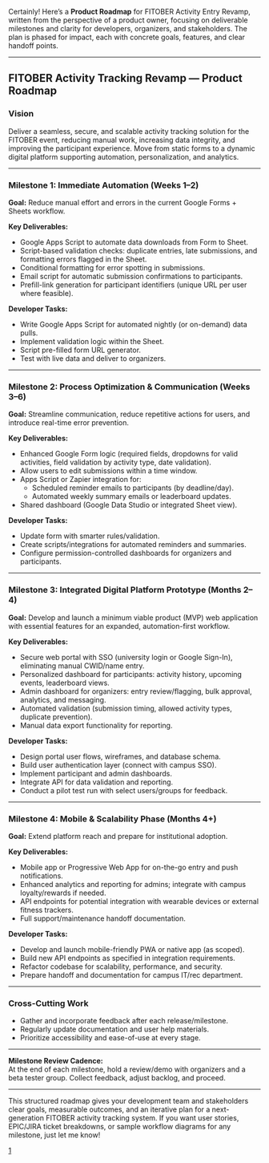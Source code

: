 Certainly! Here’s a **Product Roadmap** for FITOBER Activity Entry Revamp, written from the perspective of a product owner, focusing on deliverable milestones and clarity for developers, organizers, and stakeholders. The plan is phased for impact, each with concrete goals, features, and clear handoff points.

***

## **FITOBER Activity Tracking Revamp — Product Roadmap**

### **Vision**
Deliver a seamless, secure, and scalable activity tracking solution for the FITOBER event, reducing manual work, increasing data integrity, and improving the participant experience. Move from static forms to a dynamic digital platform supporting automation, personalization, and analytics.

***

### **Milestone 1: Immediate Automation (Weeks 1–2)**
**Goal:** Reduce manual effort and errors in the current Google Forms + Sheets workflow.

**Key Deliverables:**
- Google Apps Script to automate data downloads from Form to Sheet.
- Script-based validation checks: duplicate entries, late submissions, and formatting errors flagged in the Sheet.
- Conditional formatting for error spotting in submissions.
- Email script for automatic submission confirmations to participants.
- Prefill-link generation for participant identifiers (unique URL per user where feasible).

**Developer Tasks:**
- Write Google Apps Script for automated nightly (or on-demand) data pulls.
- Implement validation logic within the Sheet.
- Script pre-filled form URL generator.
- Test with live data and deliver to organizers.

***

### **Milestone 2: Process Optimization & Communication (Weeks 3–6)**
**Goal:** Streamline communication, reduce repetitive actions for users, and introduce real-time error prevention.

**Key Deliverables:**
- Enhanced Google Form logic (required fields, dropdowns for valid activities, field validation by activity type, date validation).
- Allow users to edit submissions within a time window.
- Apps Script or Zapier integration for:
  - Scheduled reminder emails to participants (by deadline/day).
  - Automated weekly summary emails or leaderboard updates.
- Shared dashboard (Google Data Studio or integrated Sheet view).

**Developer Tasks:**
- Update form with smarter rules/validation.
- Create scripts/integrations for automated reminders and summaries.
- Configure permission-controlled dashboards for organizers and participants.

***

### **Milestone 3: Integrated Digital Platform Prototype (Months 2–4)**
**Goal:** Develop and launch a minimum viable product (MVP) web application with essential features for an expanded, automation-first workflow.

**Key Deliverables:**
- Secure web portal with SSO (university login or Google Sign-In), eliminating manual CWID/name entry.
- Personalized dashboard for participants: activity history, upcoming events, leaderboard views.
- Admin dashboard for organizers: entry review/flagging, bulk approval, analytics, and messaging.
- Automated validation (submission timing, allowed activity types, duplicate prevention).
- Manual data export functionality for reporting.

**Developer Tasks:**
- Design portal user flows, wireframes, and database schema.
- Build user authentication layer (connect with campus SSO).
- Implement participant and admin dashboards.
- Integrate API for data validation and reporting.
- Conduct a pilot test run with select users/groups for feedback.

***

### **Milestone 4: Mobile & Scalability Phase (Months 4+)**
**Goal:** Extend platform reach and prepare for institutional adoption.

**Key Deliverables:**
- Mobile app or Progressive Web App for on-the-go entry and push notifications.
- Enhanced analytics and reporting for admins; integrate with campus loyalty/rewards if needed.
- API endpoints for potential integration with wearable devices or external fitness trackers.
- Full support/maintenance handoff documentation.

**Developer Tasks:**
- Develop and launch mobile-friendly PWA or native app (as scoped).
- Build new API endpoints as specified in integration requirements.
- Refactor codebase for scalability, performance, and security.
- Prepare handoff and documentation for campus IT/rec department.

***

### **Cross-Cutting Work**
- Gather and incorporate feedback after each release/milestone.
- Regularly update documentation and user help materials.
- Prioritize accessibility and ease-of-use at every stage.

***

**Milestone Review Cadence:**  
At the end of each milestone, hold a review/demo with organizers and a beta tester group. Collect feedback, adjust backlog, and proceed.

***

This structured roadmap gives your development team and stakeholders clear goals, measurable outcomes, and an iterative plan for a next-generation FITOBER activity tracking system. If you want user stories, EPIC/JIRA ticket breakdowns, or sample workflow diagrams for any milestone, just let me know!

[1](https://docs.google.com/forms/d/e/1FAIpQLSfhLBkLnU8xGQouW4lr_ALblEuij9aCkgYad5F87T06XBJUvg/formResponse?pli=1)
